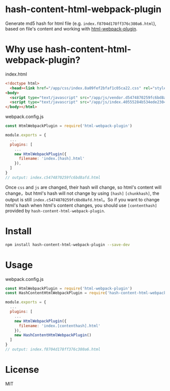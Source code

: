 # hash-content-html-webpack-plugin

Generate md5 hash for html file (e.g. `index.f8704d178ff376c380a6.html`),  
based on file's content and working with [html-webpack-plugin](https://github.com/jantimon/html-webpack-plugin).

# Why use hash-content-html-webpack-plugin?
index.html
```html
<!doctype html>
  <head><link href="/app/css/index.8a09fef2bfaf1c05ca22.css" rel="stylesheet"></head>
<body>
  <script type="text/javascript" src="/app/js/vendor.d5474870259fc6bd8afb.js"></script>
  <script type="text/javascript" src="/app/js/index.40555284b534ede23047.js"></script>
</body></html>
```
webpack.config.js
```js
const HtmlWebpackPlugin = require('html-webpack-plugin')

module.exports = {
  ...
  plugins: [
    ...
    new HtmlWebpackPlugin({
      filename: 'index.[hash].html'
    }),
  ]
}
// output: index.c5474870259fc6bd8afd.html
```
Once `css` and `js` are changed, their hash will change, so html's content will change，but html's hash will not change by using `[hash]` `[chunkhash]`, the output is still `index.c5474870259fc6bd8afd.html`。So if you want to change html's hash when html's content changes, you should use `[contenthash]` provided by `hash-content-html-webpack-plugin`.

# Install
```sh
npm install hash-content-html-webpack-plugin --save-dev
```

# Usage

webpack.config.js
```js
const HtmlWebpackPlugin = require('html-webpack-plugin')
const HashContentHtmlWebpackPlugin = require('hash-content-html-webpack-plugin')

module.exports = {
  ...
  plugins: [
    ...
    new HtmlWebpackPlugin({
      filename: 'index.[contenthash].html'
    }),
    new HashContentHtmlWebpackPlugin()
  ]
}
// output: index.f8704d178ff376c380a6.html
```

# License
MIT
